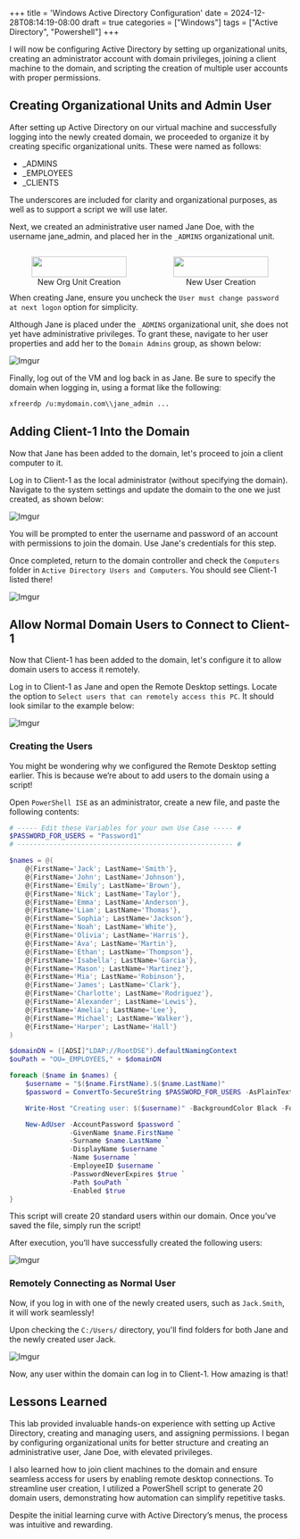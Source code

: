 +++
title = 'Windows Active Directory Configuration'
date = 2024-12-28T08:14:19-08:00
draft = true
categories = ["Windows"]
tags = ["Active Directory", "Powershell"]
+++

I will now be configuring Active Directory by setting up organizational units,
creating an administrator account with domain privileges, joining a client
machine to the domain, and scripting the creation of multiple user accounts with
proper permissions.

## Creating Organizational Units and Admin User

After setting up Active Directory on our virtual machine and successfully
logging into the newly created domain, we proceeded to organize it by creating
specific organizational units. These were named as follows:

- \_ADMINS
- \_EMPLOYEES
- \_CLIENTS

The underscores are included for clarity and organizational purposes, as well as
to support a script we will use later.

Next, we created an administrative user named Jane Doe, with the username
jane_admin, and placed her in the `_ADMINS` organizational unit.

<div style="display: flex; justify-content: space-between; gap: 4px;">
  <figure style="width: 50%; text-align: center;">
    <img src="https://i.imgur.com/1f9XI92.png" style="width: 100%;" />
    <figcaption>New Org Unit Creation</figcaption>
  </figure>
  <figure style="width: 50%; text-align: center;">
    <img src="https://i.imgur.com/5Da1kUt.png" style="width: 100%;" />
    <figcaption>New User Creation</figcaption>
  </figure>
</div>

When creating Jane, ensure you uncheck the
`User must change password at next logon` option for simplicity.

Although Jane is placed under the `_ADMINS` organizational unit, she does not
yet have administrative privileges. To grant these, navigate to her user
properties and add her to the `Domain Admins` group, as shown below:

![Imgur](https://i.imgur.com/dGWe4GZ.png "Jane into Domain Admins")

Finally, log out of the VM and log back in as Jane. Be sure to specify the
domain when logging in, using a format like the following:

```bash
xfreerdp /u:mydomain.com\\jane_admin ...
```

## Adding Client-1 Into the Domain

Now that Jane has been added to the domain, let's proceed to join a client
computer to it.

Log in to Client-1 as the local administrator (without specifying the domain).
Navigate to the system settings and update the domain to the one we just
created, as shown below:

![Imgur](https://i.imgur.com/lHA6HN0.png "Adding client into domain")

You will be prompted to enter the username and password of an account with
permissions to join the domain. Use Jane's credentials for this step.

Once completed, return to the domain controller and check the `Computers` folder
in `Active Directory Users and Computers`. You should see Client-1 listed there!

![Imgur](https://i.imgur.com/aX3pilh.png "Client now in domain")

## Allow Normal Domain Users to Connect to Client-1

Now that Client-1 has been added to the domain, let's configure it to allow
domain users to access it remotely.

Log in to Client-1 as Jane and open the Remote Desktop settings. Locate the
option to `Select users that can remotely access this PC`. It should look
similar to the example below:

![Imgur](https://i.imgur.com/w8J2KL9.png "Allow normal domain users to remote access")

### Creating the Users

You might be wondering why we configured the Remote Desktop setting earlier.
This is because we’re about to add users to the domain using a script!

Open `PowerShell ISE` as an administrator, create a new file, and paste the
following contents:

```powershell
# ----- Edit these Variables for your own Use Case ----- #
$PASSWORD_FOR_USERS = "Password1"
# ------------------------------------------------------ #

$names = @(
    @{FirstName='Jack'; LastName='Smith'},
    @{FirstName='John'; LastName='Johnson'},
    @{FirstName='Emily'; LastName='Brown'},
    @{FirstName='Nick'; LastName='Taylor'},
    @{FirstName='Emma'; LastName='Anderson'},
    @{FirstName='Liam'; LastName='Thomas'},
    @{FirstName='Sophia'; LastName='Jackson'},
    @{FirstName='Noah'; LastName='White'},
    @{FirstName='Olivia'; LastName='Harris'},
    @{FirstName='Ava'; LastName='Martin'},
    @{FirstName='Ethan'; LastName='Thompson'},
    @{FirstName='Isabella'; LastName='Garcia'},
    @{FirstName='Mason'; LastName='Martinez'},
    @{FirstName='Mia'; LastName='Robinson'},
    @{FirstName='James'; LastName='Clark'},
    @{FirstName='Charlotte'; LastName='Rodriguez'},
    @{FirstName='Alexander'; LastName='Lewis'},
    @{FirstName='Amelia'; LastName='Lee'},
    @{FirstName='Michael'; LastName='Walker'},
    @{FirstName='Harper'; LastName='Hall'}
)

$domainDN = ([ADSI]"LDAP://RootDSE").defaultNamingContext
$ouPath = "OU=_EMPLOYEES," + $domainDN

foreach ($name in $names) {
    $username = "$($name.FirstName).$($name.LastName)"
    $password = ConvertTo-SecureString $PASSWORD_FOR_USERS -AsPlainText -Force

    Write-Host "Creating user: $($username)" -BackgroundColor Black -ForegroundColor Cyan

    New-AdUser -AccountPassword $password `
               -GivenName $name.FirstName `
               -Surname $name.LastName `
               -DisplayName $username `
               -Name $username `
               -EmployeeID $username `
               -PasswordNeverExpires $true `
               -Path $ouPath `
               -Enabled $true
}
```

This script will create 20 standard users within our domain. Once you’ve saved
the file, simply run the script!

After execution, you’ll have successfully created the following users:

![Imgur](https://i.imgur.com/NFfX4QN.png "Newly created domain users")

### Remotely Connecting as Normal User

Now, if you log in with one of the newly created users, such as `Jack.Smith`,
it will work seamlessly!

Upon checking the `C:/Users/` directory, you'll find folders for both Jane and
the newly created user Jack.

![Imgur](https://i.imgur.com/EKefCy1.png "New User Jack.Smith")

Now, any user within the domain can log in to Client-1. How amazing is that!

## Lessons Learned

This lab provided invaluable hands-on experience with setting up Active
Directory, creating and managing users, and assigning permissions. I began by
configuring organizational units for better structure and creating an
administrative user, Jane Doe, with elevated privileges.

I also learned how to join client machines to the domain and ensure seamless
access for users by enabling remote desktop connections. To streamline user
creation, I utilized a PowerShell script to generate 20 domain users,
demonstrating how automation can simplify repetitive tasks.

Despite the initial learning curve with Active Directory’s menus, the process
was intuitive and rewarding.
